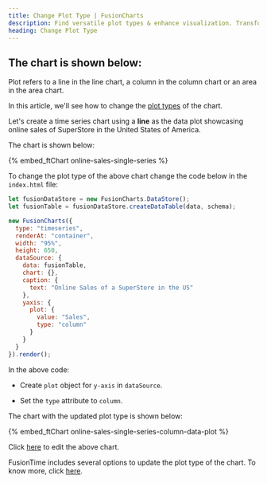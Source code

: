 ```yaml
---
title: Change Plot Type | FusionCharts
description: Find versatile plot types & enhance visualization. Transform your charts effortlessly with FusionCharts. Click here to explore more such tactics.
heading: Change Plot Type
---
```


## The chart is shown below:

Plot refers to a line in the line chart, a column in the column chart or an area in the area chart.

In this article, we'll see how to change the [plot types](/fusiontime/fusiontime-component/plot-types-in-fusiontime) of the chart.

Let's create a time series chart using a **line** as the data plot showcasing online sales of SuperStore in the United States of America.

The chart is shown below:

{% embed_ftChart online-sales-single-series %}

To change the plot type of the above chart change the code below in the `index.html` file:

```javascript
let fusionDataStore = new FusionCharts.DataStore();
let fusionTable = fusionDataStore.createDataTable(data, schema);

new FusionCharts({
  type: "timeseries",
  renderAt: "container",
  width: "95%",
  height: 650,
  dataSource: {
    data: fusionTable,
    chart: {},
    caption: {
      text: "Online Sales of a SuperStore in the US"
    },
    yaxis: {
      plot: {
        value: "Sales",
        type: "column"
      }
    }
  }
}).render();
```

In the above code:

- Create `plot` object for `y-axis` in `dataSource`.

- Set the `type` attribute to `column`.

The chart with the updated plot type is shown below:

{% embed_ftChart online-sales-single-series-column-data-plot %}

Click [here](https://jsfiddle.net/fusioncharts/dw4ntp5a/) to edit the above chart.

FusionTime includes several options to update the plot type of the chart. To know more, click [here](/fusiontime/fusiontime-component/plot-types-in-fusiontime).
